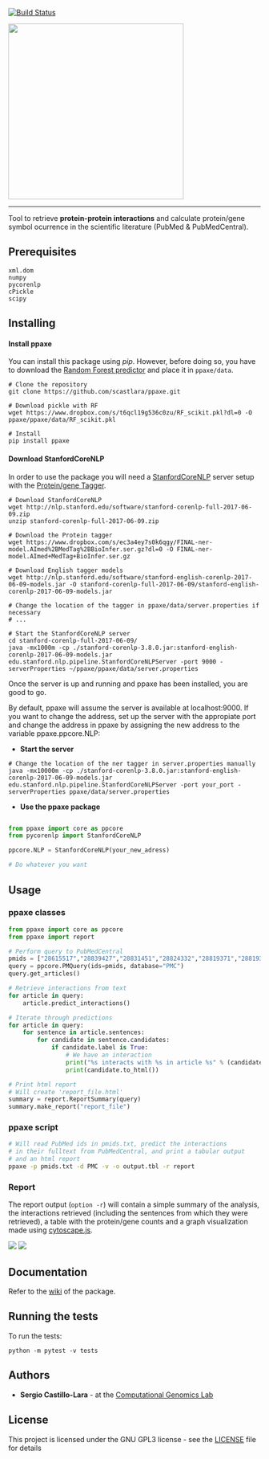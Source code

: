 [![Build Status](https://travis-ci.org/scastlara/ppaxe.svg?branch=master)](https://travis-ci.org/scastlara/ppaxe)


<img width="350" src="https://raw.githubusercontent.com/scastlara/ppaxe/master/ppaxe/logo.png"/>

-----

Tool to retrieve **protein-protein interactions** and calculate protein/gene symbol ocurrence in the scientific literature (PubMed & PubMedCentral).


## Prerequisites


```
xml.dom
numpy
pycorenlp
cPickle
scipy
```

## Installing

#### Install ppaxe
You can install this package using _pip_. However, before doing so, you have to download the [Random Forest predictor](https://www.dropbox.com/s/t6qcl19g536c0zu/RF_scikit.pkl?dl=0) and place it in `ppaxe/data`.

```
# Clone the repository
git clone https://github.com/scastlara/ppaxe.git

# Download pickle with RF
wget https://www.dropbox.com/s/t6qcl19g536c0zu/RF_scikit.pkl?dl=0 -O ppaxe/ppaxe/data/RF_scikit.pkl

# Install
pip install ppaxe
```

#### Download StanfordCoreNLP
In order to use the package you will need a [StanfordCoreNLP](https://stanfordnlp.github.io/CoreNLP) server setup with
 the [Protein/gene Tagger](https://www.dropbox.com/s/ec3a4ey7s0k6qgy/FINAL-ner-model.AImed%2BMedTag%2BBioInfer.ser.gz?dl=0).

 ```
 # Download StanfordCoreNLP
 wget http://nlp.stanford.edu/software/stanford-corenlp-full-2017-06-09.zip
 unzip stanford-corenlp-full-2017-06-09.zip

 # Download the Protein tagger
 wget https://www.dropbox.com/s/ec3a4ey7s0k6qgy/FINAL-ner-model.AImed%2BMedTag%2BBioInfer.ser.gz?dl=0 -O FINAL-ner-model.AImed+MedTag+BioInfer.ser.gz

 # Download English tagger models
 wget http://nlp.stanford.edu/software/stanford-english-corenlp-2017-06-09-models.jar -O stanford-corenlp-full-2017-06-09/stanford-english-corenlp-2017-06-09-models.jar

 # Change the location of the tagger in ppaxe/data/server.properties if necessary
 # ...

 # Start the StanfordCoreNLP server
 cd stanford-corenlp-full-2017-06-09/
java -mx1000m -cp ./stanford-corenlp-3.8.0.jar:stanford-english-corenlp-2017-06-09-models.jar edu.stanford.nlp.pipeline.StanfordCoreNLPServer -port 9000 -serverProperties ~/ppaxe/ppaxe/data/server.properties
 ```

Once the server is up and running and ppaxe has been installed, you are good to go.

By default, ppaxe will assume the server is available at localhost:9000. If you want to change the address, set up the server with the appropiate port and change the address in ppaxe by assigning the new address to the variable ppaxe.ppcore.NLP:

* **Start the server**

```
# Change the location of the ner tagger in server.properties manually
java -mx10000m -cp ./stanford-corenlp-3.8.0.jar:stanford-english-corenlp-2017-06-09-models.jar edu.stanford.nlp.pipeline.StanfordCoreNLPServer -port your_port -serverProperties ppaxe/data/server.properties
```

* **Use the ppaxe package**


 ```py

from ppaxe import core as ppcore
from pycorenlp import StanfordCoreNLP

ppcore.NLP = StanfordCoreNLP(your_new_adress)

# Do whatever you want
 ```

## Usage

### ppaxe classes

```py
from ppaxe import core as ppcore
from ppaxe import report

# Perform query to PubMedCentral
pmids = ["28615517","28839427","28831451","28824332","28819371","28819357"]
query = ppcore.PMQuery(ids=pmids, database="PMC")
query.get_articles()

# Retrieve interactions from text
for article in query:
    article.predict_interactions()

# Iterate through predictions
for article in query:
    for sentence in article.sentences:
        for candidate in sentence.candidates:
            if candidate.label is True:
                # We have an interaction
                print("%s interacts with %s in article %s" % (candidate.prot1.symbol, candidate.prot2.symbol, article.pmid ))
                print(candidate.to_html())

# Print html report
# Will create 'report_file.html'
summary = report.ReportSummary(query)
summary.make_report("report_file")
```

### ppaxe script

```sh
# Will read PubMed ids in pmids.txt, predict the interactions
# in their fulltext from PubMedCentral, and print a tabular output
# and an html report
ppaxe -p pmids.txt -d PMC -v -o output.tbl -r report
```

### Report

The report output (`option -r`) will contain a simple summary of the analysis, the interactions retrieved (including the sentences from which they were retrieved), a table with the protein/gene counts and a graph visualization made using [cytoscape.js](http://js.cytoscape.org/).

<img src="https://raw.githubusercontent.com/scastlara/ppaxe/master/ppaxe/data/report1-example.png"/>
<img src="https://raw.githubusercontent.com/scastlara/ppaxe/master/ppaxe/data/report2-example.png"/>

## Documentation

Refer to the [wiki](https://github.com/scastlara/ppaxe/wiki/Documentation) of the package.

## Running the tests

To run the tests:

```
python -m pytest -v tests
```

## Authors

* **Sergio Castillo-Lara** - at the [Computational Genomics Lab](https://compgen.bio.ub.edu)


## License

This project is licensed under the GNU GPL3 license - see the [LICENSE](LICENSE) file for details

